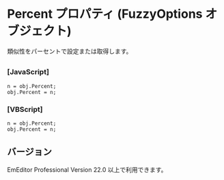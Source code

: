 # Percent プロパティ (FuzzyOptions オブジェクト)

類似性をパーセントで設定または取得します。

## 

### \[JavaScript\]

```
n = obj.Percent;
obj.Percent = n;
```

### \[VBScript\]

```
n = obj.Percent;
obj.Percent = n;
```

## バージョン

EmEditor Professional Version 22.0 以上で利用できます。
